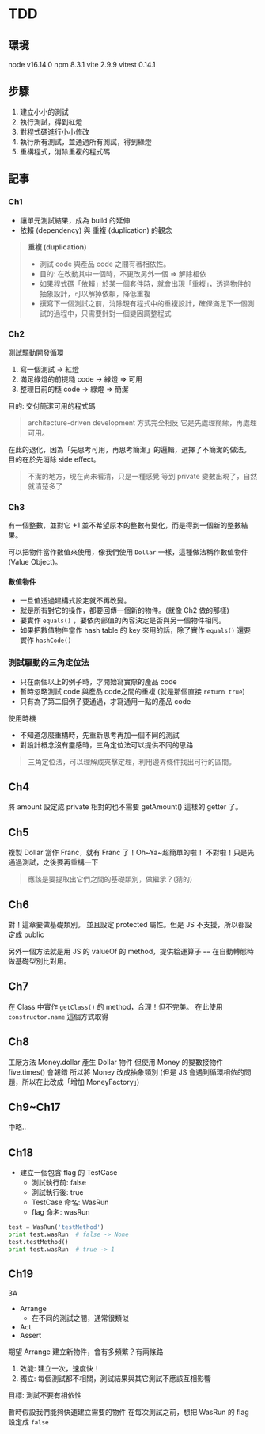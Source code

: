 # TDD

## 環境

node v16.14.0
npm 8.3.1
vite 2.9.9
vitest 0.14.1

## 步驟

1. 建立小小的測試
2. 執行測試，得到紅燈
3. 對程式碼進行小小修改
4. 執行所有測試，並通過所有測試，得到綠燈
5. 重構程式，消除重複的程式碼

## 記事

### Ch1

- 讓單元測試結果，成為 build 的延伸
- 依賴 (dependency) 與 重複 (duplication) 的觀念

> **重複 (duplication)**
> - 測試 code 與產品 code 之間有著相依性。
> - 目的: 在改動其中一個時，不更改另外一個 => 解除相依
> - 如果程式碼「依賴」於某一個套件時，就會出現「重複」，透過物件的抽象設計，可以解掉依賴，降低重複
> - 撰寫下一個測試之前，消除現有程式中的重複設計，確保滿足下一個測試的過程中，只需要針對一個變因調整程式
> 

### Ch2

測試驅動開發循環

1. 寫一個測試 -> 紅燈
2. 滿足綠燈的前提糙 code -> 綠燈 => 可用
3. 整理目前的糙 code -> 綠燈 => 簡潔

目的: 交付簡潔可用的程式碼

> architecture-driven development 方式完全相反
> 它是先處理簡䌇，再處理可用。

在此的退化，因為「先思考可用，再思考簡潔」的邏輯，選擇了不簡潔的做法。
目的在於先消除 side effect。

> 不潔的地方，現在尚未看清，只是一種感覺
> 等到 private 變數出現了，自然就清楚多了

### Ch3

有一個整數，並對它 +1 並不希望原本的整數有變化，而是得到一個新的整數結果。

可以把物件當作數值來使用，像我們使用 `Dollar` 一樣，這種做法稱作數值物件 (Value Object)。

#### 數值物件

- 一旦值透過建構式設定就不再改變。
- 就是所有對它的操作，都要回傳一個新的物件。(就像 Ch2 做的那樣)
- 要實作 `equals()` ，要依內部值的內容決定是否與另一個物件相同。
- 如果把數值物件當作 hash table 的 key 來用的話，除了實作 `equals()` 還要實作 `hashCode()`

### 測試驅動的三角定位法

- 只在兩個以上的例子時，才開始寫實際的產品 code
- 暫時忽略測試 code 與產品 code之間的重複 (就是那個直接 `return true`)
- 只有為了第二個例子要通過，才寫通用一點的產品 code

使用時機

- 不知道怎麼重構時，先重新思考再加一個不同的測試
- 對設計概念沒有靈感時，三角定位法可以提供不同的思路

> 三角定位法，可以理解成夾擊定理，利用邊界條件找出可行的區間。

## Ch4

將 amount 設定成 private
相對的也不需要 getAmount() 這樣的 getter 了。

## Ch5

複製 Dollar 當作 Franc，就有 Franc 了！Oh~Ya~超簡單的啦！
不對啦！只是先通過測試，之後要再重構一下

> 應該是要提取出它們之間的基礎類別，做繼承？(猜的)

## Ch6

對！這章要做基礎類別。
並且設定 protected 屬性。但是 JS 不支援，所以都設定成 public

另外一個方法就是用 JS 的 valueOf 的 method，提供給運算子 `==` 在自動轉態時做基礎型別比對用。

## Ch7

在 Class 中實作 `getClass()` 的 method，合理！但不完美。
在此使用 `constructor.name` 這個方式取得

## Ch8

工廠方法 Money.dollar 產生 Dollar 物件
但使用 Money 的變數接物件 five.times() 會報錯
所以將 Money 改成抽象類別 (但是 JS 會遇到循環相依的問題，所以在此改成「增加 MoneyFactory」)

## Ch9~Ch17

中略..

## Ch18

- 建立一個包含 flag 的 TestCase
  - 測試執行前: false
  - 測試執行後: true
  - TestCase 命名: WasRun
  - flag 命名: wasRun

```python
test = WasRun('testMethod')
print test.wasRun  # false -> None
test.testMethod()
print test.wasRun  # true -> 1
```
## Ch19

3A

- Arrange
  - 在不同的測試之間，通常很類似
- Act
- Assert

期望 Arrange 建立新物件，會有多頻繁？有兩條路

1. 效能: 建立一次，速度快！
2. 獨立: 每個測試都不相關，測試結果與其它測試不應該互相影響

目標: 測試不要有相依性

暫時假設我們能夠快速建立需要的物件
在每次測試之前，想把 WasRun 的 flag 設定成 `false`
